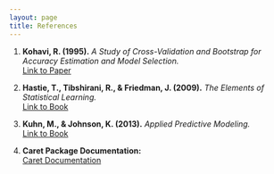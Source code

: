 ```yaml
---
layout: page
title: References
---
```


1. **Kohavi, R. (1995).** *A Study of Cross-Validation and Bootstrap for Accuracy Estimation and Model Selection.*  
   [Link to Paper](https://www.cs.cmu.edu/~schneide/tut5/node42.html)

2. **Hastie, T., Tibshirani, R., & Friedman, J. (2009).** *The Elements of Statistical Learning.*  
   [Link to Book](https://hastie.su.domains/Papers/ESLII.pdf)

3. **Kuhn, M., & Johnson, K. (2013).** *Applied Predictive Modeling.*  
   [Link to Book](https://link.springer.com/book/10.1007/978-1-4614-6849-3)

4. **Caret Package Documentation:**  
   [Caret Documentation](https://topepo.github.io/caret/)
